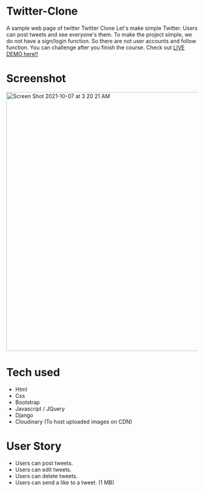 # Twitter-Clone
A sample web page of twitter
Twitter Clone
Let's make simple Twitter. Users can post tweets and see everyone's them.
To make the project simple, we do not have a sign/login function.
So there are not user accounts and follow function. You can challenge after you finish the course.
Check out [LIVE DEMO here!!](https://twitter-clone1.herokuapp.com/)
# Screenshot
<img width="681" alt="Screen Shot 2021-10-07 at 3 20 21 AM" src="https://user-images.githubusercontent.com/85979934/136337821-fa71f7bc-6dbc-4343-acbd-ecf8786bb81e.png">

# Tech used
* Html
* Css
* Bootstrap
* Javascript / JQuery
* Django
* Cloudinary (To host uploaded images on CDN)
# User Story
* Users can post tweets.
* Users can edit tweets.
* Users can delete tweets.
* Users can send a like to a tweet.
(1 MB)
